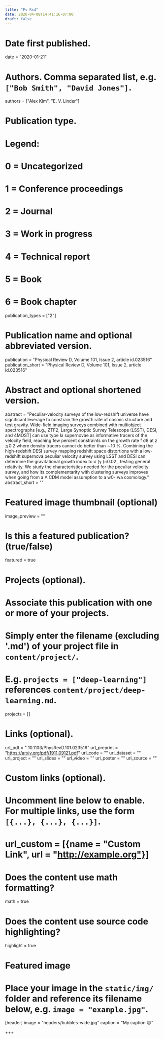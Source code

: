 ```yaml
---
title: "Pv Rsd"
date: 2020-04-08T14:41:16-07:00
draft: false
---
```


# Date first published.
date = "2020-01-21"

# Authors. Comma separated list, e.g. `["Bob Smith", "David Jones"]`.
authors = ["Alex Kim", "E. V. Linder"]

# Publication type.
# Legend:
# 0 = Uncategorized
# 1 = Conference proceedings
# 2 = Journal
# 3 = Work in progress
# 4 = Technical report
# 5 = Book
# 6 = Book chapter
publication_types = ["2"]

# Publication name and optional abbreviated version.
publication = "Physical Review D, Volume 101, Issue 2, article id.023516"
publication_short = "Physical Review D, Volume 101, Issue 2, article id.023516"

# Abstract and optional shortened version.
abstract = "Peculiar-velocity surveys of the low-redshift universe have significant leverage to constrain the growth rate of cosmic structure and test gravity. Wide-field imaging surveys combined with multiobject spectrographs [e.g., ZTF2, Large Synoptic Survey Telescope (LSST), DESI, and 4MOST] can use type Ia supernovae as informative tracers of the velocity field, reaching few percent constraints on the growth rate f σ8 at z ≲0.2 where density tracers cannot do better than ∼10 %. Combining the high-redshift DESI survey mapping redshift space distortions with a low-redshift supernova peculiar velocity survey using LSST and DESI can determine the gravitational growth index to σ (γ )≈0.02 , testing general relativity. We study the characteristics needed for the peculiar velocity survey, and how its complementarity with clustering surveys improves when going from a Λ CDM model assumption to a w0- wa cosmology."
abstract_short = ""

# Featured image thumbnail (optional)
image_preview = ""

# Is this a featured publication? (true/false)
featured = true

# Projects (optional).
#   Associate this publication with one or more of your projects.
#   Simply enter the filename (excluding '.md') of your project file in `content/project/`.
#   E.g. `projects = ["deep-learning"]` references `content/project/deep-learning.md`.
projects = []

# Links (optional).
url_pdf = " 10.1103/PhysRevD.101.023516"
url_preprint = "https://arxiv.org/pdf/1911.09121.pdf"
url_code = ""
url_dataset = ""
url_project = ""
url_slides = ""
url_video = ""
url_poster = ""
url_source = ""

# Custom links (optional).
#   Uncomment line below to enable. For multiple links, use the form `[{...}, {...}, {...}]`.
# url_custom = [{name = "Custom Link", url = "http://example.org"}]

# Does the content use math formatting?
math = true

# Does the content use source code highlighting?
highlight = true

# Featured image
# Place your image in the `static/img/` folder and reference its filename below, e.g. `image = "example.jpg"`.
[header]
image = "headers/bubbles-wide.jpg"
caption = "My caption 😄"

+++